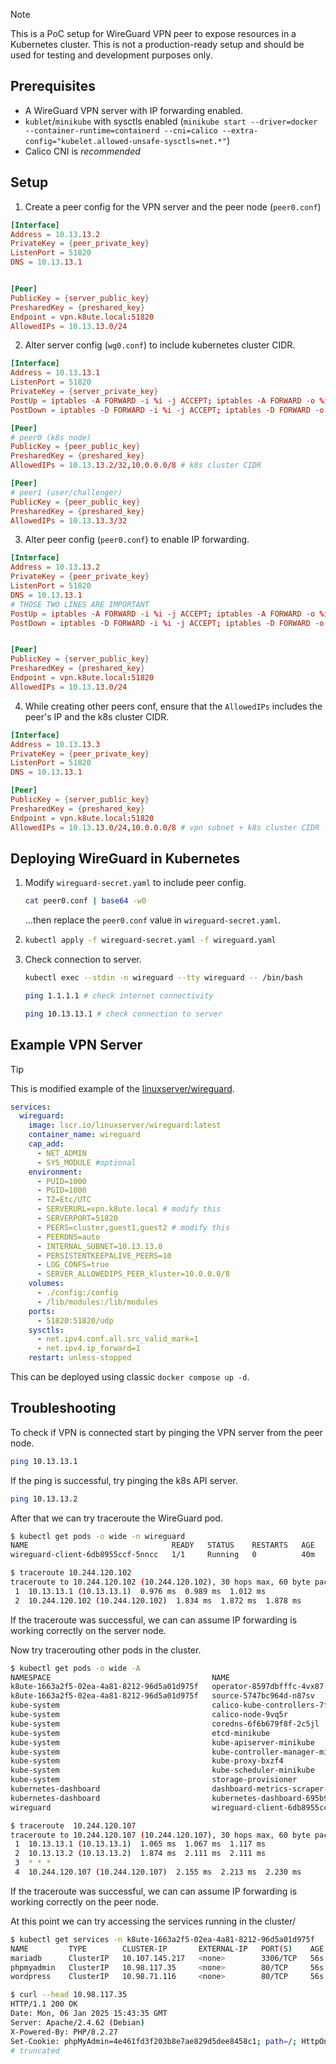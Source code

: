 > [!NOTE]
> This is a PoC setup for WireGuard VPN peer to expose resources in a Kubernetes cluster. This is not a production-ready setup and should be used for testing and development purposes only.

## Prerequisites
 - A WireGuard VPN server with IP forwarding enabled.
 - `kublet`/`minikube` with sysctls enabled (`minikube start --driver=docker --container-runtime=containerd --cni=calico --extra-config="kubelet.allowed-unsafe-sysctls=net.*"`)
 - Calico CNI is *recommended*

## Setup

1. Create a peer config for the VPN server and the peer node (`peer0.conf`)

```conf
[Interface]
Address = 10.13.13.2
PrivateKey = {peer_private_key}
ListenPort = 51820
DNS = 10.13.13.1


[Peer]
PublicKey = {server_public_key}
PresharedKey = {preshared_key}
Endpoint = vpn.k8ute.local:51820
AllowedIPs = 10.13.13.0/24
```

2. Alter server config (`wg0.conf`) to include kubernetes cluster CIDR.

```conf
[Interface]
Address = 10.13.13.1
ListenPort = 51820
PrivateKey = {server_private_key}
PostUp = iptables -A FORWARD -i %i -j ACCEPT; iptables -A FORWARD -o %i -j ACCEPT; iptables -t nat -A POSTROUTING -o eth+ -j MASQUERADE
PostDown = iptables -D FORWARD -i %i -j ACCEPT; iptables -D FORWARD -o %i -j ACCEPT; iptables -t nat -D POSTROUTING -o eth+ -j MASQUERADE

[Peer]
# peer0 (k8s node)
PublicKey = {peer_public_key}
PresharedKey = {preshared_key}
AllowedIPs = 10.13.13.2/32,10.0.0.0/8 # k8s cluster CIDR

[Peer]
# peer1 (user/challenger)
PublicKey = {peer_public_key}
PresharedKey = {preshared_key}
AllowedIPs = 10.13.13.3/32
```

3. Alter peer config (`peer0.conf`) to enable IP forwarding.

```conf
[Interface]
Address = 10.13.13.2
PrivateKey = {peer_private_key}
ListenPort = 51820
DNS = 10.13.13.1
# THOSE TWO LINES ARE IMPORTANT
PostUp = iptables -A FORWARD -i %i -j ACCEPT; iptables -A FORWARD -o %i -j ACCEPT; iptables -t nat -A POSTROUTING -o eth+ -j MASQUERADE
PostDown = iptables -D FORWARD -i %i -j ACCEPT; iptables -D FORWARD -o %i -j ACCEPT; iptables -t nat -D POSTROUTING -o eth+ -j MASQUERADE


[Peer]
PublicKey = {server_public_key}
PresharedKey = {preshared_key}
Endpoint = vpn.k8ute.local:51820
AllowedIPs = 10.13.13.0/24
```

4. While creating other peers conf, ensure that the `AllowedIPs` includes the peer's IP and the k8s cluster CIDR.
```conf
[Interface]
Address = 10.13.13.3
PrivateKey = {peer_private_key}
ListenPort = 51820
DNS = 10.13.13.1

[Peer]
PublicKey = {server_public_key}
PresharedKey = {preshared_key}
Endpoint = vpn.k8ute.local:51820
AllowedIPs = 10.13.13.0/24,10.0.0.0/8 # vpn subnet + k8s cluster CIDR
```

## Deploying WireGuard in Kubernetes

1. Modify `wireguard-secret.yaml` to include peer config.

    ```bash
    cat peer0.conf | base64 -w0
    ```

    ...then replace the `peer0.conf` value in `wireguard-secret.yaml`.

2.  ```bash
    kubectl apply -f wireguard-secret.yaml -f wireguard.yaml
    ```

3. Check connection to server.

    ```bash
    kubectl exec --stdin -n wireguard --tty wireguard -- /bin/bash

    ping 1.1.1.1 # check internet connectivity

    ping 10.13.13.1 # check connection to server
    ```

## Example VPN Server

> [!TIP]
> This is modified example of the [linuxserver/wireguard](https://hub.docker.com/r/linuxserver/wireguard).

```yaml
services:
  wireguard:
    image: lscr.io/linuxserver/wireguard:latest
    container_name: wireguard
    cap_add:
      - NET_ADMIN
      - SYS_MODULE #optional
    environment:
      - PUID=1000
      - PGID=1000
      - TZ=Etc/UTC
      - SERVERURL=vpn.k8ute.local # modify this
      - SERVERPORT=51820
      - PEERS=cluster,guest1,guest2 # modify this
      - PEERDNS=auto
      - INTERNAL_SUBNET=10.13.13.0
      - PERSISTENTKEEPALIVE_PEERS=10
      - LOG_CONFS=true
      - SERVER_ALLOWEDIPS_PEER_kluster=10.0.0.0/8
    volumes:
      - ./config:/config
      - /lib/modules:/lib/modules
    ports:
      - 51820:51820/udp
    sysctls:
      - net.ipv4.conf.all.src_valid_mark=1
      - net.ipv4.ip_forward=1
    restart: unless-stopped
```

This can be deployed using classic `docker compose up -d`.

## Troubleshooting

To check if VPN is connected start by pinging the VPN server from the peer node.

```bash
ping 10.13.13.1
```

If the ping is successful, try pinging the k8s API server.

```bash
ping 10.13.13.2
```

After that we can try traceroute the WireGuard pod.

```bash
$ kubectl get pods -o wide -n wireguard
NAME                                READY   STATUS    RESTARTS   AGE   IP               NODE       NOMINATED NODE   READINESS GATES
wireguard-client-6db8955ccf-5nncc   1/1     Running   0          40m   10.244.120.102   minikube   <none>           <none>

$ traceroute 10.244.120.102
traceroute to 10.244.120.102 (10.244.120.102), 30 hops max, 60 byte packets
 1  10.13.13.1 (10.13.13.1)  0.976 ms  0.989 ms  1.012 ms
 2  10.244.120.102 (10.244.120.102)  1.834 ms  1.872 ms  1.878 ms
```

If the traceroute was successful, we can can assume IP forwarding is working correctly on the server node.

Now try tracerouting  other pods in the cluster.


```bash
$ kubectl get pods -o wide -A
NAMESPACE                                    NAME                                        READY   STATUS    RESTARTS      AGE    IP               NODE       NOMINATED NODE   READINESS GATES
k8ute-1663a2f5-02ea-4a81-8212-96d5a01d975f   operator-8597dbfffc-4vx87                   1/1     Running   0             35m    10.244.120.107   minikube   <none>           <none>
k8ute-1663a2f5-02ea-4a81-8212-96d5a01d975f   source-5747bc964d-n87sv                     1/1     Running   0             35m    10.244.120.108   minikube   <none>           <none>
kube-system                                  calico-kube-controllers-7fbd86d5c5-2tfdn    1/1     Running   1 (99m ago)   160m   10.244.120.89    minikube   <none>           <none>
kube-system                                  calico-node-9vq5r                           1/1     Running   1 (99m ago)   160m   192.168.49.2     minikube   <none>           <none>
kube-system                                  coredns-6f6b679f8f-2c5jl                    1/1     Running   1 (99m ago)   160m   10.244.120.90    minikube   <none>           <none>
kube-system                                  etcd-minikube                               1/1     Running   1 (99m ago)   160m   192.168.49.2     minikube   <none>           <none>
kube-system                                  kube-apiserver-minikube                     1/1     Running   1 (99m ago)   160m   192.168.49.2     minikube   <none>           <none>
kube-system                                  kube-controller-manager-minikube            1/1     Running   1 (99m ago)   160m   192.168.49.2     minikube   <none>           <none>
kube-system                                  kube-proxy-bxzf4                            1/1     Running   1 (99m ago)   160m   192.168.49.2     minikube   <none>           <none>
kube-system                                  kube-scheduler-minikube                     1/1     Running   1 (99m ago)   160m   192.168.49.2     minikube   <none>           <none>
kube-system                                  storage-provisioner                         1/1     Running   2 (99m ago)   160m   192.168.49.2     minikube   <none>           <none>
kubernetes-dashboard                         dashboard-metrics-scraper-c5db448b4-klvzk   1/1     Running   1 (99m ago)   159m   10.244.120.91    minikube   <none>           <none>
kubernetes-dashboard                         kubernetes-dashboard-695b96c756-zxj7r       1/1     Running   1 (99m ago)   159m   10.244.120.92    minikube   <none>           <none>
wireguard                                    wireguard-client-6db8955ccf-5nncc           1/1     Running   0             43m    10.244.120.102   minikube   <none>           <none>

$ traceroute  10.244.120.107
traceroute to 10.244.120.107 (10.244.120.107), 30 hops max, 60 byte packets
 1  10.13.13.1 (10.13.13.1)  1.065 ms  1.067 ms  1.117 ms
 2  10.13.13.2 (10.13.13.2)  1.874 ms  2.111 ms  2.111 ms
 3  * * *
 4  10.244.120.107 (10.244.120.107)  2.155 ms  2.213 ms  2.230 ms
```

If the traceroute was successful, we can can assume IP forwarding is working correctly on the peer node.

At this point we can try accessing the services running in the cluster/

```bash
$ kubectl get services -n k8ute-1663a2f5-02ea-4a81-8212-96d5a01d975f
NAME         TYPE        CLUSTER-IP       EXTERNAL-IP   PORT(S)    AGE
mariadb      ClusterIP   10.107.145.217   <none>        3306/TCP   56s
phpmyadmin   ClusterIP   10.98.117.35     <none>        80/TCP     56s
wordpress    ClusterIP   10.98.71.116     <none>        80/TCP     56s

$ curl --head 10.98.117.35
HTTP/1.1 200 OK
Date: Mon, 06 Jan 2025 15:43:35 GMT
Server: Apache/2.4.62 (Debian)
X-Powered-By: PHP/8.2.27
Set-Cookie: phpMyAdmin=4e461fd3f203b8e7ae829d5dee8458c1; path=/; HttpOnly; SameSite=Strict
# truncated
```
